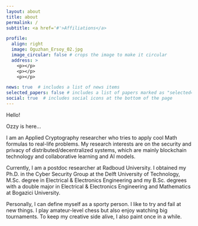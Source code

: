 ```yaml
---
layout: about
title: about
permalink: /
subtitle: <a href='#'>Affiliations</a> 

profile:
  align: right
  image: Oguzhan_Ersoy_02.jpg
  image_circular: false # crops the image to make it circular
  address: >
    <p></p>
    <p></p>
    <p></p>

news: true  # includes a list of news items
selected_papers: false # includes a list of papers marked as "selected={true}"
social: true  # includes social icons at the bottom of the page
---
```


Hello!

Ozzy is here...

I am an Applied Cryptography researcher who tries to apply cool Math formulas to real-life problems. My research interests are on the security and privacy of distributed/decentralized systems, which are mainly blockchain technology and collaborative learning and AI models. 

Currently, I am a postdoc researcher at Radboud University. I obtained my Ph.D. in the Cyber Security Group at the Delft University of Technology, M.Sc. degree in Electrical & Electronics Engineering and my B.Sc. degrees with a double major in Electrical & Electronics Engineering and Mathematics at Bogazici University.

Personally, I can define myself as a sporty person. I like to try and fail at new things. I play amateur-level chess but also enjoy watching big tournaments. To keep my creative side alive, I also paint once in a while.
